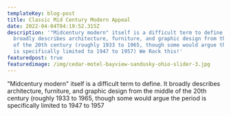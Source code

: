 ```yaml
---
templateKey: blog-post
title: Classic Mid Century Modern Appeal
date: 2022-04-04T04:19:52.315Z
description: '"Midcentury modern" itself is a difficult term to define. It
  broadly describes architecture, furniture, and graphic design from the middle
  of the 20th century (roughly 1933 to 1965, though some would argue the period
  is specifically limited to 1947 to 1957) We Rock this!'
featuredpost: true
featuredimage: /img/cedar-motel-bayview-sandusky-ohio-slider-3.jpg
---
```

"Midcentury modern" itself is a difficult term to define. It broadly describes architecture, furniture, and graphic design from the middle of the 20th century (roughly 1933 to 1965, though some would argue the period is specifically limited to 1947 to 1957